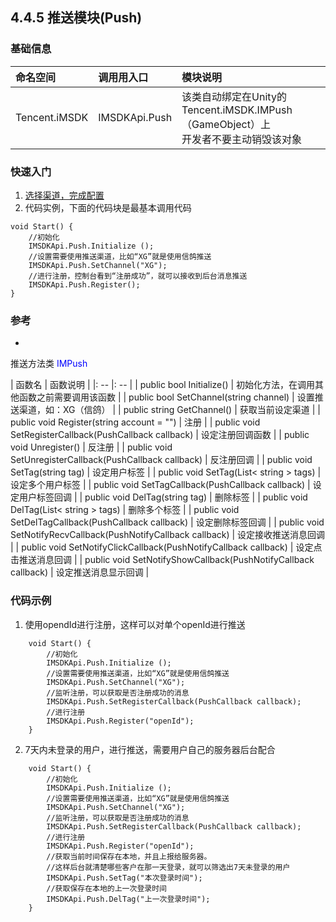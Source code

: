 ## 4.4.5 推送模块(Push)

### 基础信息

|命名空间|调用用入口|模块说明|
|:--|:--|:--|
|Tencent.iMSDK|IMSDKApi.Push|该类自动绑定在Unity的Tencent.iMSDK.IMPush（GameObject）上<br> 开发者不要主动销毁该对象|

### 快速入门

1.  [选择渠道，完成配置](../../Channel/README.md)
2.  代码实例，下面的代码块是最基本调用代码

```
void Start() {
    //初始化
    IMSDKApi.Push.Initialize ();
    //设置需要使用推送渠道，比如“XG”就是使用信鸽推送
    IMSDKApi.Push.SetChannel("XG");
    //进行注册，控制台看到“注册成功”，就可以接收到后台消息推送
    IMSDKApi.Push.Register();
}
```

### 参考

* 
推送方法类 <font color=blue>IMPush</font>

| 函数名 | 函数说明 |
|: -- |: -- |
| public bool Initialize() | 初始化方法，在调用其他函数之前需要调用该函数 |
| public bool SetChannel(string channel) | 设置推送渠道，如：XG（信鸽） |
| public string GetChannel() | 获取当前设定渠道 |
| public void Register(string account = "") | 注册 |
| public void SetRegisterCallback(PushCallback callback) | 设定注册回调函数 |
| public void Unregister() | 反注册 |
| public void SetUnregisterCallback(PushCallback callback) | 反注册回调 |
| public void SetTag(string tag) | 设定用户标签 |
| public void SetTag(List< string > tags) | 设定多个用户标签 |
| public void SetTagCallback(PushCallback callback) | 设定用户标签回调 |
| public void DelTag(string tag) | 删除标签 |
| public void DelTag(List< string > tags) | 删除多个标签 |
| public void SetDelTagCallback(PushCallback callback) | 设定删除标签回调 |
| public void SetNotifyRecvCallback(PushNotifyCallback callback) | 设定接收推送消息回调 |
| public void SetNotifyClickCallback(PushNotifyCallback callback) | 设定点击推送消息回调 |
| public void SetNotifyShowCallback(PushNotifyCallback callback) | 设定推送消息显示回调 |


### 代码示例
1. 使用opendId进行注册，这样可以对单个openId进行推送

```
	void Start() {
        //初始化
		IMSDKApi.Push.Initialize ();
        //设置需要使用推送渠道，比如“XG”就是使用信鸽推送
		IMSDKApi.Push.SetChannel("XG");
        //监听注册，可以获取是否注册成功的消息
        IMSDKApi.Push.SetRegisterCallback(PushCallback callback);
        //进行注册
		IMSDKApi.Push.Register("openId");
	}
```

2. 7天内未登录的用户，进行推送，需要用户自己的服务器后台配合

```
	void Start() {
        //初始化
		IMSDKApi.Push.Initialize ();
        //设置需要使用推送渠道，比如“XG”就是使用信鸽推送
		IMSDKApi.Push.SetChannel("XG");
        //监听注册，可以获取是否注册成功的消息
        IMSDKApi.Push.SetRegisterCallback(PushCallback callback);
        //进行注册
		IMSDKApi.Push.Register("openId");
        //获取当前时间保存在本地，并且上报给服务器。
        //这样后台就清楚哪些客户在那一天登录，就可以筛选出7天未登录的用户
        IMSDKApi.Push.SetTag("本次登录时间");
        //获取保存在本地的上一次登录时间
        IMSDKApi.Push.DelTag("上一次登录时间");
	}
```



